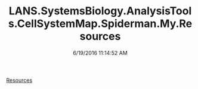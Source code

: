 ﻿---
title: LANS.SystemsBiology.AnalysisTools.CellSystemMap.Spiderman.My.Resources
date: 6/19/2016 11:14:52 AM
---

[Resources](T-LANS.SystemsBiology.AnalysisTools.CellSystemMap.Spiderman.My.Resources.Resources.html)
